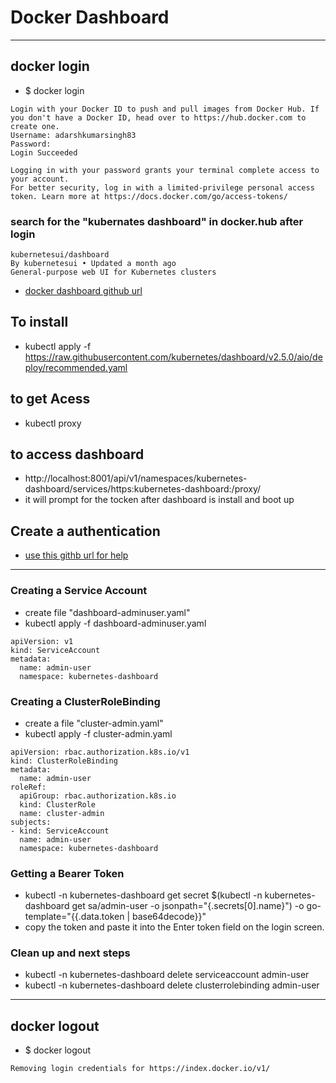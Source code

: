 # Docker Dashboard 

----

## docker login 
* $ docker login 
```
Login with your Docker ID to push and pull images from Docker Hub. If you don't have a Docker ID, head over to https://hub.docker.com to create one.
Username: adarshkumarsingh83
Password: 
Login Succeeded

Logging in with your password grants your terminal complete access to your account. 
For better security, log in with a limited-privilege personal access token. Learn more at https://docs.docker.com/go/access-tokens/
```

### search for the "kubernates dashboard" in docker.hub after login 
```
kubernetesui/dashboard
By kubernetesui • Updated a month ago
General-purpose web UI for Kubernetes clusters 
```
* [docker dashboard github url](https://github.com/kubernetes/dashboard)


## To install 
* kubectl apply -f https://raw.githubusercontent.com/kubernetes/dashboard/v2.5.0/aio/deploy/recommended.yaml

## to get Acess 
* kubectl proxy

## to access dashboard 
* http://localhost:8001/api/v1/namespaces/kubernetes-dashboard/services/https:kubernetes-dashboard:/proxy/
* it will prompt for the tocken after dashboard is install and boot up 

## Create a authentication 
* [use this githb url for help](https://github.com/kubernetes/dashboard/blob/master/docs/user/access-control/creating-sample-user.md)
----

### Creating a Service Account
* create file "dashboard-adminuser.yaml"
* kubectl apply -f dashboard-adminuser.yaml
```
apiVersion: v1
kind: ServiceAccount
metadata:
  name: admin-user
  namespace: kubernetes-dashboard
```

### Creating a ClusterRoleBinding
* create a file "cluster-admin.yaml"
* kubectl apply -f cluster-admin.yaml
```
apiVersion: rbac.authorization.k8s.io/v1
kind: ClusterRoleBinding
metadata:
  name: admin-user
roleRef:
  apiGroup: rbac.authorization.k8s.io
  kind: ClusterRole
  name: cluster-admin
subjects:
- kind: ServiceAccount
  name: admin-user
  namespace: kubernetes-dashboard
```

### Getting a Bearer Token
* kubectl -n kubernetes-dashboard get secret $(kubectl -n kubernetes-dashboard get sa/admin-user -o jsonpath="{.secrets[0].name}") -o go-template="{{.data.token | base64decode}}"
*  copy the token and paste it into the Enter token field on the login screen.

### Clean up and next steps
* kubectl -n kubernetes-dashboard delete serviceaccount admin-user
* kubectl -n kubernetes-dashboard delete clusterrolebinding admin-user


----

## docker logout 
* $ docker logout 
```
Removing login credentials for https://index.docker.io/v1/
```